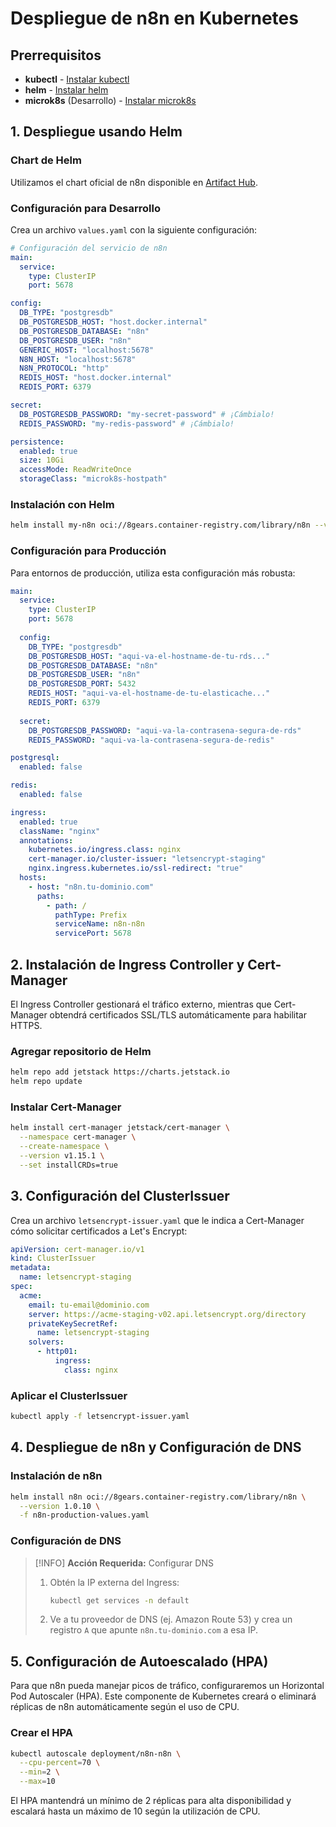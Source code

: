 # Despliegue de n8n en Kubernetes

## Prerrequisitos

* **kubectl** - [Instalar kubectl](https://kubernetes.io/es/docs/tasks/tools/)
* **helm** - [Instalar helm](https://helm.sh/docs/intro/install/)
* **microk8s** (Desarrollo) - [Instalar microk8s](https://microk8s.io/)

## 1. Despliegue usando Helm

### Chart de Helm
Utilizamos el chart oficial de n8n disponible en [Artifact Hub](https://artifacthub.io/packages/helm/open-8gears/n8n).

### Configuración para Desarrollo

Crea un archivo `values.yaml` con la siguiente configuración:

```yaml
# Configuración del servicio de n8n
main:
  service:
    type: ClusterIP
    port: 5678

config:
  DB_TYPE: "postgresdb"
  DB_POSTGRESDB_HOST: "host.docker.internal"
  DB_POSTGRESDB_DATABASE: "n8n"
  DB_POSTGRESDB_USER: "n8n"
  GENERIC_HOST: "localhost:5678"
  N8N_HOST: "localhost:5678"
  N8N_PROTOCOL: "http"
  REDIS_HOST: "host.docker.internal"
  REDIS_PORT: 6379

secret:
  DB_POSTGRESDB_PASSWORD: "my-secret-password" # ¡Cámbialo!
  REDIS_PASSWORD: "my-redis-password" # ¡Cámbialo!

persistence:
  enabled: true
  size: 10Gi
  accessMode: ReadWriteOnce
  storageClass: "microk8s-hostpath"
```

### Instalación con Helm

```bash
helm install my-n8n oci://8gears.container-registry.com/library/n8n --version 1.0.0
```

### Configuración para Producción

Para entornos de producción, utiliza esta configuración más robusta:

```yaml
main:
  service:
    type: ClusterIP
    port: 5678
  
  config:
    DB_TYPE: "postgresdb"
    DB_POSTGRESDB_HOST: "aqui-va-el-hostname-de-tu-rds..."
    DB_POSTGRESDB_DATABASE: "n8n"
    DB_POSTGRESDB_USER: "n8n"
    DB_POSTGRESDB_PORT: 5432
    REDIS_HOST: "aqui-va-el-hostname-de-tu-elasticache..."
    REDIS_PORT: 6379
  
  secret:
    DB_POSTGRESDB_PASSWORD: "aqui-va-la-contrasena-segura-de-rds"
    REDIS_PASSWORD: "aqui-va-la-contrasena-segura-de-redis"

postgresql:
  enabled: false

redis:
  enabled: false

ingress:
  enabled: true
  className: "nginx"
  annotations:
    kubernetes.io/ingress.class: nginx
    cert-manager.io/cluster-issuer: "letsencrypt-staging"
    nginx.ingress.kubernetes.io/ssl-redirect: "true"
  hosts:
    - host: "n8n.tu-dominio.com"
      paths:
        - path: /
          pathType: Prefix
          serviceName: n8n-n8n
          servicePort: 5678
```

## 2. Instalación de Ingress Controller y Cert-Manager

El Ingress Controller gestionará el tráfico externo, mientras que Cert-Manager obtendrá certificados SSL/TLS automáticamente para habilitar HTTPS.

### Agregar repositorio de Helm

```bash
helm repo add jetstack https://charts.jetstack.io
helm repo update
```

### Instalar Cert-Manager

```bash
helm install cert-manager jetstack/cert-manager \
  --namespace cert-manager \
  --create-namespace \
  --version v1.15.1 \
  --set installCRDs=true
```

## 3. Configuración del ClusterIssuer

Crea un archivo `letsencrypt-issuer.yaml` que le indica a Cert-Manager cómo solicitar certificados a Let's Encrypt:

```yaml
apiVersion: cert-manager.io/v1
kind: ClusterIssuer
metadata:
  name: letsencrypt-staging
spec:
  acme:
    email: tu-email@dominio.com
    server: https://acme-staging-v02.api.letsencrypt.org/directory
    privateKeySecretRef:
      name: letsencrypt-staging
    solvers:
      - http01:
          ingress:
            class: nginx
```

### Aplicar el ClusterIssuer

```bash
kubectl apply -f letsencrypt-issuer.yaml
```

## 4. Despliegue de n8n y Configuración de DNS

### Instalación de n8n

```bash
helm install n8n oci://8gears.container-registry.com/library/n8n \
  --version 1.0.10 \
  -f n8n-production-values.yaml
```

### Configuración de DNS

> [!INFO]
> **Acción Requerida:** Configurar DNS
> 
> 1. Obtén la IP externa del Ingress:
>    ```bash
>    kubectl get services -n default
>    ```
> 
> 2. Ve a tu proveedor de DNS (ej. Amazon Route 53) y crea un registro `A` que apunte `n8n.tu-dominio.com` a esa IP.

## 5. Configuración de Autoescalado (HPA)

Para que n8n pueda manejar picos de tráfico, configuraremos un Horizontal Pod Autoscaler (HPA). Este componente de Kubernetes creará o eliminará réplicas de n8n automáticamente según el uso de CPU.

### Crear el HPA

```bash
kubectl autoscale deployment/n8n-n8n \
  --cpu-percent=70 \
  --min=2 \
  --max=10
```

El HPA mantendrá un mínimo de 2 réplicas para alta disponibilidad y escalará hasta un máximo de 10 según la utilización de CPU.